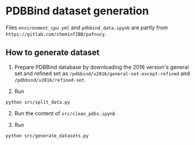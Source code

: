 # PDBBind dataset generation 

Files `environment_cpu.yml` and `pdbbind_data.ipynb` are partly from `https://gitlab.com/cheminfIBB/pafnucy`.

## 

## How to generate dataset

1. Prepare PDBBind database by downloading the 2016 version's general set and refined set as `/pdbbind/v2016/general-set-except-refined` and `/pdbbind/v2016/refined-set`.

2. Run
```
python src/split_data.py
```

2. Run the content of `src/clean_pdbs.ipynb`

3. Run 
```
python src/generate_datasets.py 
```

